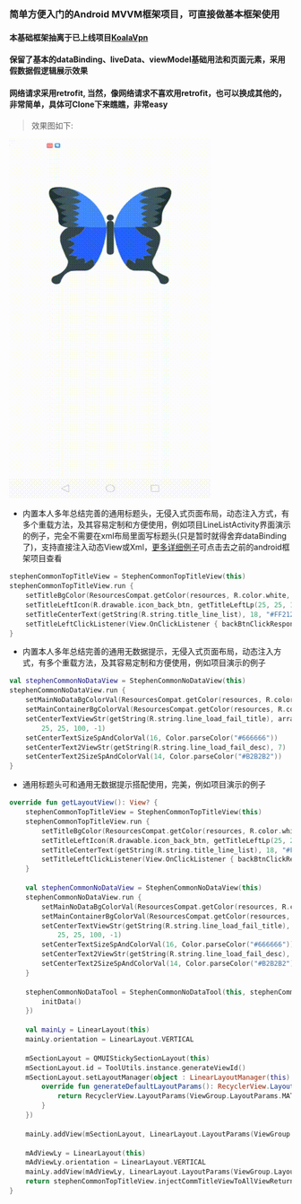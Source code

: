 ### 简单方便入门的Android MVVM框架项目，可直接做基本框架使用
#### 本基础框架抽离于已上线项目[KoalaVpn](https://play.google.com/store/apps/details?id=com.qeeyou.accelerator.overseas.overwall)
#### 保留了基本的dataBinding、liveData、viewModel基础用法和页面元素，采用假数据假逻辑展示效果
#### 网络请求采用retrofit, 当然，像网络请求不喜欢用retrofit，也可以换成其他的，非常简单，具体可Clone下来瞧瞧，非常easy

> 效果图如下:

![](screenVideo.gif)


* 内置本人多年总结完善的通用标题头，无侵入式页面布局，动态注入方式，有多个重载方法，及其容易定制和方便使用，例如项目LineListActivity界面演示的例子，完全不需要在xml布局里面写标题头(只是暂时就得舍弃dataBinding了)，支持直接注入动态View或Xml，[更多详细例子](https://github.com/woshiluoyong/StephenAppCliProject)可点击去之前的android框架项目查看
```kotlin
stephenCommonTopTitleView = StephenCommonTopTitleView(this)
stephenCommonTopTitleView.run {
    setTitleBgColor(ResourcesCompat.getColor(resources, R.color.white, null))
    setTitleLeftIcon(R.drawable.icon_back_btn, getTitleLeftLp(25, 25, 15))
    setTitleCenterText(getString(R.string.title_line_list), 18, "#FF212121", false)
    setTitleLeftClickListener(View.OnClickListener { backBtnClickResponse() })
}
```
* 内置本人多年总结完善的通用无数据提示，无侵入式页面布局，动态注入方式，有多个重载方法，及其容易定制和方便使用，例如项目演示的例子
```kotlin
val stephenCommonNoDataView = StephenCommonNoDataView(this)
stephenCommonNoDataView.run {
    setMainNoDataBgColorVal(ResourcesCompat.getColor(resources, R.color.white, null))
    setMainContainerBgColorVal(ResourcesCompat.getColor(resources, R.color.white, null))
    setCenterTextViewStr(getString(R.string.line_load_fail_title), arrayOf(RelativeLayout.ALIGN_PARENT_TOP, RelativeLayout.CENTER_HORIZONTAL),
        25, 25, 100, -1)
    setCenterTextSizeSpAndColorVal(16, Color.parseColor("#666666"))
    setCenterText2ViewStr(getString(R.string.line_load_fail_desc), 7)
    setCenterText2SizeSpAndColorVal(14, Color.parseColor("#B2B2B2"))
}
```
* 通用标题头可和通用无数据提示搭配使用，完美，例如项目演示的例子

```kotlin
override fun getLayoutView(): View? {
    stephenCommonTopTitleView = StephenCommonTopTitleView(this)
    stephenCommonTopTitleView.run {
        setTitleBgColor(ResourcesCompat.getColor(resources, R.color.white, null))
        setTitleLeftIcon(R.drawable.icon_back_btn, getTitleLeftLp(25, 25, 15))
        setTitleCenterText(getString(R.string.title_line_list), 18, "#FF212121", false)
        setTitleLeftClickListener(View.OnClickListener { backBtnClickResponse() })
    }

    val stephenCommonNoDataView = StephenCommonNoDataView(this)
    stephenCommonNoDataView.run {
        setMainNoDataBgColorVal(ResourcesCompat.getColor(resources, R.color.white, null))
        setMainContainerBgColorVal(ResourcesCompat.getColor(resources, R.color.white, null))
        setCenterTextViewStr(getString(R.string.line_load_fail_title), arrayOf(RelativeLayout.ALIGN_PARENT_TOP, RelativeLayout.CENTER_HORIZONTAL),
            25, 25, 100, -1)
        setCenterTextSizeSpAndColorVal(16, Color.parseColor("#666666"))
        setCenterText2ViewStr(getString(R.string.line_load_fail_desc), 7)
        setCenterText2SizeSpAndColorVal(14, Color.parseColor("#B2B2B2"))
    }

    stephenCommonNoDataTool = StephenCommonNoDataTool(this, stephenCommonNoDataView, globalBottomBtnClickListener = View.OnClickListener {
        initData()
    })

    val mainLy = LinearLayout(this)
    mainLy.orientation = LinearLayout.VERTICAL

    mSectionLayout = QMUIStickySectionLayout(this)
    mSectionLayout.id = ToolUtils.instance.generateViewId()
    mSectionLayout.setLayoutManager(object : LinearLayoutManager(this) {
        override fun generateDefaultLayoutParams(): RecyclerView.LayoutParams {
            return RecyclerView.LayoutParams(ViewGroup.LayoutParams.MATCH_PARENT, ViewGroup.LayoutParams.WRAP_CONTENT)
        }
    })

    mainLy.addView(mSectionLayout, LinearLayout.LayoutParams(ViewGroup.LayoutParams.MATCH_PARENT, 0, 1f))

    mAdViewLy = LinearLayout(this)
    mAdViewLy.orientation = LinearLayout.VERTICAL
    mainLy.addView(mAdViewLy, LinearLayout.LayoutParams(ViewGroup.LayoutParams.MATCH_PARENT, LinearLayout.LayoutParams.WRAP_CONTENT))
    return stephenCommonTopTitleView.injectCommTitleViewToAllViewReturnView(stephenCommonNoDataView.initAndInjectNoDataViewForAllView(mainLy))
}
```
